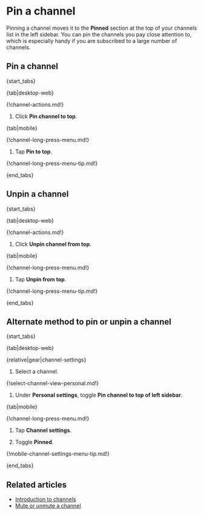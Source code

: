 # Pin a channel

Pinning a channel moves it to the **Pinned** section at the top of your channels
list in the left sidebar. You can pin the channels you pay close attention to,
which is especially handy if you are subscribed to a large number of channels.

## Pin a channel

{start_tabs}

{tab|desktop-web}

{!channel-actions.md!}

1. Click **Pin channel to top**.

{tab|mobile}

{!channel-long-press-menu.md!}

1. Tap **Pin to top**.

{!channel-long-press-menu-tip.md!}

{end_tabs}

## Unpin a channel

{start_tabs}

{tab|desktop-web}

{!channel-actions.md!}

1. Click **Unpin channel from top**.

{tab|mobile}

{!channel-long-press-menu.md!}

1. Tap **Unpin from top**.

{!channel-long-press-menu-tip.md!}

{end_tabs}

## Alternate method to pin or unpin a channel

{start_tabs}

{tab|desktop-web}

{relative|gear|channel-settings}

1. Select a channel.

{!select-channel-view-personal.md!}

1. Under **Personal settings**, toggle **Pin channel to top of left sidebar**.

{tab|mobile}

{!channel-long-press-menu.md!}

1. Tap **Channel settings**.

1. Toggle **Pinned**.

{!mobile-channel-settings-menu-tip.md!}

{end_tabs}

## Related articles

* [Introduction to channels](/help/introduction-to-channels)
* [Mute or unmute a channel](/help/mute-a-channel)
